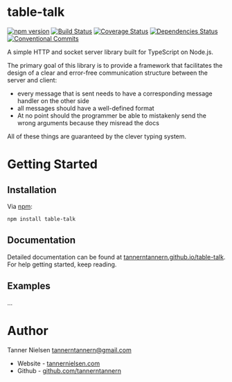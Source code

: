 # table-talk
[![npm version](https://badge.fury.io/js/table-talk.svg)](https://badge.fury.io/js/table-talk)
[![Build Status](https://travis-ci.org/tannerntannern/table-talk.svg?branch=master)](https://travis-ci.org/tannerntannern/table-talk)
[![Coverage Status](https://coveralls.io/repos/github/tannerntannern/table-talk/badge.svg?branch=master)](https://coveralls.io/github/tannerntannern/table-talk?branch=master)
[![Dependencies Status](https://david-dm.org/tannerntannern/table-talk/status.svg)](https://david-dm.org/tannerntannern/table-talk)
[![Conventional Commits](https://img.shields.io/badge/Conventional%20Commits-1.0.0-yellow.svg)](https://conventionalcommits.org)

A simple HTTP and socket server library built for TypeScript on Node.js.

The primary goal of this library is to provide a framework that facilitates the design of a clear and error-free
communication structure between the server and client:
* every message that is sent needs to have a corresponding message handler on the other side
* all messages should have a well-defined format
* At no point should the programmer be able to mistakenly send the wrong arguments because they misread the docs

All of these things are guaranteed by the clever typing system.

# Getting Started
## Installation
Via [npm](https://npmjs.com/table-talk):

`npm install table-talk`

## Documentation
Detailed documentation can be found at [tannerntannern.github.io/table-talk](https://tannerntannern.github.io/table-talk/).
For help getting started, keep reading.

## Examples
...

# Author
Tanner Nielsen <tannerntannern@gmail.com>
* Website - [tannernielsen.com](http://tannernielsen.com)
* Github - [github.com/tannerntannern](https://github.com/tannerntannern)